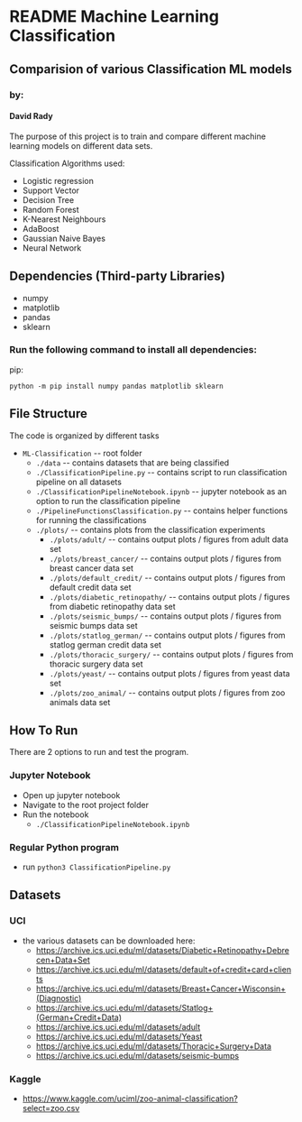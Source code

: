 # README Machine Learning Classification
## Comparision of various Classification ML models

### by:
#### David Rady

The purpose of this project is to train and compare different machine learning models on different data sets. 

Classification Algorithms used: 

-   Logistic regression
-   Support Vector 
-   Decision Tree 
-   Random Forest 
-   K-Nearest Neighbours
-   AdaBoost 
-   Gaussian Naive Bayes 
-   Neural Network 

## Dependencies (Third-party Libraries)
- numpy
- matplotlib
- pandas
- sklearn

### Run the following command to install all dependencies:

pip:
    
    python -m pip install numpy pandas matplotlib sklearn 

## File Structure
The code is organized by different tasks

- `ML-Classification`                                         -- root folder
    - `./data`                        -- contains datasets that are being classified
    - `./ClassificationPipeline.py`   -- contains script to run classification pipeline on all datasets
    - `./ClassificationPipelineNotebook.ipynb`   -- jupyter notebook as an option to run the classification pipeline
    - `./PipelineFunctionsClassification.py` -- contains helper functions for running the classifications
    - `./plots/` -- contains plots from the classification experiments
        - `./plots/adult/`                        -- contains output plots / figures from adult data set
        - `./plots/breast_cancer/`                -- contains output plots / figures from breast cancer data set
        - `./plots/default_credit/`               -- contains output plots / figures from default credit data set
        - `./plots/diabetic_retinopathy/`         -- contains output plots / figures from diabetic retinopathy data set
        - `./plots/seismic_bumps/`                -- contains output plots / figures from seismic bumps data set
        - `./plots/statlog_german/`               -- contains output plots / figures from statlog german credit data set
        - `./plots/thoracic_surgery/`             -- contains output plots / figures from thoracic surgery data set
        - `./plots/yeast/`                        -- contains output plots / figures from yeast data set
        - `./plots/zoo_animal/`                   -- contains output plots / figures from zoo animals data set
    

## How To Run
There are 2 options to run and test the program.

### Jupyter Notebook
- Open up jupyter notebook
- Navigate to the root project folder
- Run the notebook
    - `./ClassificationPipelineNotebook.ipynb` 
### Regular Python program
- run `python3 ClassificationPipeline.py`
## Datasets

### UCI
- the various datasets can be downloaded here:
    - https://archive.ics.uci.edu/ml/datasets/Diabetic+Retinopathy+Debrecen+Data+Set
    - https://archive.ics.uci.edu/ml/datasets/default+of+credit+card+clients
    - https://archive.ics.uci.edu/ml/datasets/Breast+Cancer+Wisconsin+(Diagnostic)
    - https://archive.ics.uci.edu/ml/datasets/Statlog+(German+Credit+Data)
    - https://archive.ics.uci.edu/ml/datasets/adult
    - https://archive.ics.uci.edu/ml/datasets/Yeast
    - https://archive.ics.uci.edu/ml/datasets/Thoracic+Surgery+Data
    - https://archive.ics.uci.edu/ml/datasets/seismic-bumps
    
### Kaggle
- https://www.kaggle.com/uciml/zoo-animal-classification?select=zoo.csv
